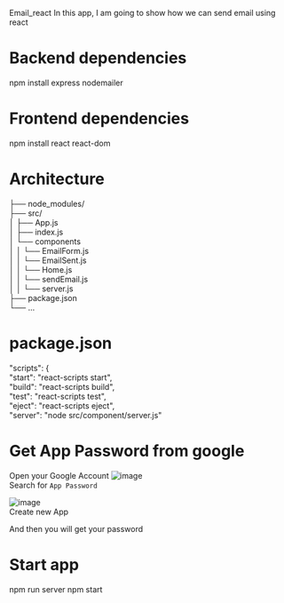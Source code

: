 Email_react
In this app, I am going to show how we can send email using react

# Backend dependencies
npm install express nodemailer

# Frontend dependencies
npm install react react-dom

# Architecture

├── node_modules/ <br>
├── src/<br>
│ ├── App.js<br>
│ ├── index.js<br>
│ └── components<br>
│ │ └── EmailForm.js<br>
│ │ └── EmailSent.js<br>
│ │ └── Home.js<br>
│ │ └── sendEmail.js<br>
│ │ └── server.js<br>
├── package.json<br>
└── ...<br>

# package.json
"scripts": { <br>
    "start": "react-scripts start",<br>
    "build": "react-scripts build",<br>
    "test": "react-scripts test",<br>
    "eject": "react-scripts eject",<br>
    "server": "node src/component/server.js"<br>

# Get App Password from google
Open your Google Account
![image](https://github.com/yashjaiswal5859/Email_react/assets/60476018/a976f021-01c9-4c04-8d38-414ba1bf9ab7) <br>
Search for `App Password`<br>

![image](https://github.com/yashjaiswal5859/Email_react/assets/60476018/84b5c698-d0f1-4091-b598-b169937cc8ec)<br>
Create new App<br>

And then you will get your password <br>

# Start app
npm run server
npm start
